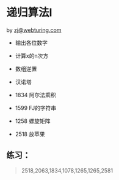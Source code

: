 # 递归算法I
by zj@webturing.com

- 输出各位数字
- 计算x的n次方
- 数组逆置
- 汉诺塔

- 1834	阿尔法乘积
- 1599	FJ的字符串
- 1258   螺旋矩阵
- 2518	放苹果

## 练习：
> 2518,2063,1834,1078,1265,1265,2581
